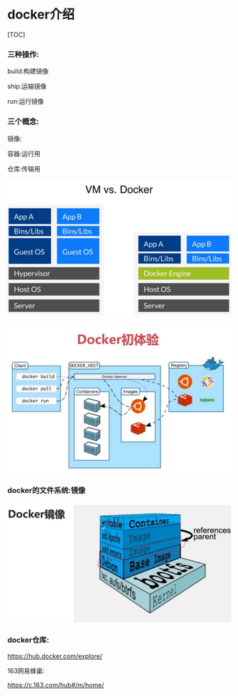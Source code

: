 # docker介绍

[TOC]

### 三种操作:

build:构建镜像

ship:运输镜像

run:运行镜像

### 三个概念:

镜像:

容器:运行用

仓库:传输用

![1562859024279](media/1562859024279.png)

![1562858996151](media/1562858996151.png)

### docker的文件系统:镜像

![1562859112367](media/1562859112367.png)

### docker仓库:

<https://hub.docker.com/explore/>

163网易蜂巢:

<https://c.163.com/hub#/m/home/>